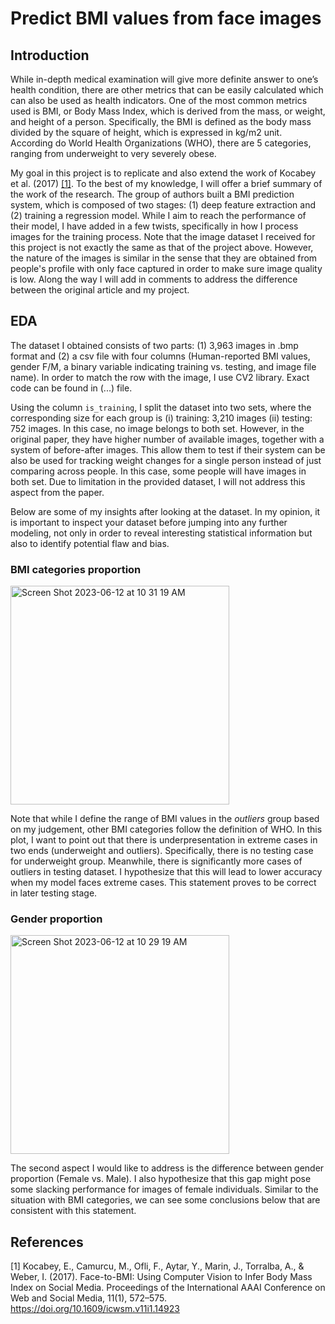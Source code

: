 # Predict BMI values from face images

## Introduction 
While in-depth medical examination will give more definite answer to one’s health condition, there are other metrics that can be easily calculated which can also be used as health indicators. One of the most common metrics used is BMI, or Body Mass Index, which is derived from the mass, or weight, and height of a person. Specifically, the BMI is defined as the body mass divided by the square of height, which is expressed in kg/m2 unit. According do World Health Organizations (WHO), there are 5 categories, ranging from underweight to very severely obese. 

My goal in this project is to replicate and also extend the work of Kocabey et al. (2017) [[1]](#1). To the best of my knowledge, I will offer a brief summary of the work of the research. The group of authors built a BMI prediction system, which is composed of two stages: (1) deep feature extraction and (2) training a regression model. While I aim to reach the performance of their model, I have added in a few twists, specifically in how I process images for the training process. Note that the image dataset I received for this project is not exactly the same as that of the project above. However, the nature of the images is similar in the sense that they are obtained from people's profile with only face captured in order to make sure image quality is low. Along the way I will add in comments to address the difference between the original article and my project. 

## EDA
The dataset I obtained consists of two parts: (1) 3,963 images in .bmp format and (2) a csv file with four columns (Human-reported BMI values, gender F/M, a binary variable indicating training vs. testing, and image file name). In order to match the row with the image, I use CV2 library. Exact code can be found in (...) file. 

Using the column `is_training`, I split the dataset into two sets, where the corresponding size for each group is (i) training: 3,210 images (ii) testing: 752 images. In this case, no image belongs to both set. However, in the original paper, they have higher number of available images, together with a system of before-after images. This allow them to test if their system can be also be used for tracking weight changes for a single person instead of just comparing across people. In this case, some people will have images in both set. Due to limitation in the provided dataset, I will not address this aspect from the paper.  

Below are some of my insights after looking at the dataset. In my opinion, it is important to inspect your dataset before jumping into any further modeling, not only in order to reveal interesting statistical information but also to identify potential flaw and bias. 

### BMI categories proportion 

<img width="350" alt="Screen Shot 2023-06-12 at 10 31 19 AM" src="https://github.com/dangtr1910/bmi_prediction/assets/108795992/e94797ed-07a2-453c-a093-f22d4a9dbfe9">

Note that while I define the range of BMI values in the *outliers* group based on my judgement, other BMI categories follow the definition of WHO. In this plot, I want to point out that there is underpresentation in extreme cases in two ends (underweight and outliers). Specifically, there is no testing case for underweight group. Meanwhile, there is significantly more cases of outliers in testing dataset. I hypothesize that this will lead to lower accuracy when my model faces extreme cases. This statement proves to be correct in later testing stage. 

### Gender proportion 
<img width="350" alt="Screen Shot 2023-06-12 at 10 29 19 AM" src="https://github.com/dangtr1910/bmi_prediction/assets/108795992/b242df4f-84bd-408a-9bd7-8c14feb0751a">

The second aspect I would like to address is the difference between gender proportion (Female vs. Male). I also hypothesize that this gap might pose some slacking performance for images of female individuals. Similar to the situation with BMI categories, we can see some conclusions below that are consistent with this statement. 

## 


## References
<a id="1">[1]</a> 
Kocabey, E., Camurcu, M., Ofli, F., Aytar, Y., Marin, J., Torralba, A., & Weber, I. (2017). Face-to-BMI: Using Computer Vision to Infer Body Mass Index on Social Media. Proceedings of the International AAAI Conference on Web and Social Media, 11(1), 572–575. https://doi.org/10.1609/icwsm.v11i1.14923
